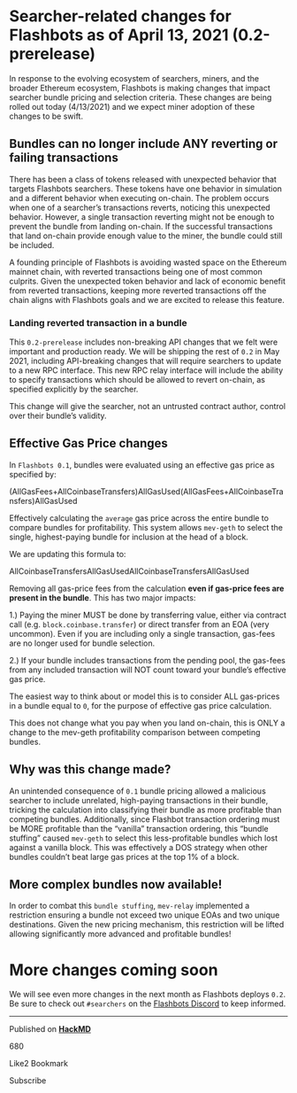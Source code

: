 # Searcher-related changes for Flashbots as of April 13, 2021 (0.2-prerelease)

In response to the evolving ecosystem of searchers, miners, and the
broader Ethereum ecosystem, Flashbots is making changes that impact
searcher bundle pricing and selection criteria. These changes are being
rolled out today (4/13/2021) and we expect miner adoption of these
changes to be swift.

## [](https://hackmd.io/@flashbots/SJhErqQ8u#Bundles-can-no-longer-include-ANY-reverting-or-failing-transactions "Bundles-can-no-longer-include-ANY-reverting-or-failing-transactions")Bundles can no longer include ANY reverting or failing transactions

There has been a class of tokens released with unexpected behavior that
targets Flashbots searchers. These tokens have one behavior in
simulation and a different behavior when executing on-chain. The problem
occurs when one of a searcher’s transactions reverts, noticing this
unexpected behavior. However, a single transaction reverting might not
be enough to prevent the bundle from landing on-chain. If the successful
transactions that land on-chain provide enough value to the miner, the
bundle could still be included.

A founding principle of Flashbots is avoiding wasted space on the
Ethereum mainnet chain, with reverted transactions being one of most
common culprits. Given the unexpected token behavior and lack of
economic benefit from reverted transactions, keeping more reverted
transactions off the chain aligns with Flashbots goals and we are
excited to release this feature.

### [](https://hackmd.io/@flashbots/SJhErqQ8u#Landing-reverted-transaction-in-a-bundle "Landing-reverted-transaction-in-a-bundle")Landing reverted transaction in a bundle

This `0.2-prerelease` includes non-breaking API changes that we felt
were important and production ready. We will be shipping the rest of
`0.2` in May 2021, including API-breaking changes that will require
searchers to update to a new RPC interface. This new RPC relay interface
will include the ability to specify transactions which should be allowed
to revert on-chain, as specified explicitly by the searcher.

This change will give the searcher, not an untrusted contract author,
control over their bundle’s validity.

## [](https://hackmd.io/@flashbots/SJhErqQ8u#Effective-Gas-Price-changes "Effective-Gas-Price-changes")Effective Gas Price changes

In `Flashbots 0.1`, bundles were evaluated using an effective gas price
as specified by:

(AllGasFees+AllCoinbaseTransfers)AllGasUsed(AllGasFees+AllCoinbaseTransfers)AllGasUsed

Effectively calculating the `average` gas price across the entire bundle
to compare bundles for profitability. This system allows `mev-geth` to
select the single, highest-paying bundle for inclusion at the head of a
block.

We are updating this formula to:

AllCoinbaseTransfersAllGasUsedAllCoinbaseTransfersAllGasUsed

Removing all gas-price fees from the calculation **even if gas-price
fees are present in the bundle**. This has two major impacts:

1.) Paying the miner MUST be done by transferring value, either via
contract call (e.g. `block.coinbase.transfer`) or direct transfer from
an EOA (very uncommon). Even if you are including only a single
transaction, gas-fees are no longer used for bundle selection.

2.) If your bundle includes transactions from the pending pool, the
gas-fees from any included transaction will NOT count toward your
bundle’s effective gas price.

The easiest way to think about or model this is to consider ALL
gas-prices in a bundle equal to `0`, for the purpose of effective gas
price calculation.

This does not change what you pay when you land on-chain, this is ONLY a
change to the mev-geth profitability comparison between competing
bundles.

## [](https://hackmd.io/@flashbots/SJhErqQ8u#Why-was-this-change-made "Why-was-this-change-made")Why was this change made?

An unintended consequence of `0.1` bundle pricing allowed a malicious
searcher to include unrelated, high-paying transactions in their bundle,
tricking the calculation into classifying their bundle as more
profitable than competing bundles. Additionally, since Flashbot
transaction ordering must be MORE profitable than the “vanilla”
transaction ordering, this “bundle stuffing” caused `mev-geth` to select
this less-profitable bundles which lost against a vanilla block. This
was effectively a DOS strategy when other bundles couldn’t beat large
gas prices at the top 1% of a block.

## [](https://hackmd.io/@flashbots/SJhErqQ8u#More-complex-bundles-now-available "More-complex-bundles-now-available")More complex bundles now available!

In order to combat this `bundle stuffing`, `mev-relay` implemented a
restriction ensuring a bundle not exceed two unique EOAs and two unique
destinations. Given the new pricing mechanism, this restriction will be
lifted allowing significantly more advanced and profitable bundles!

# [](https://hackmd.io/@flashbots/SJhErqQ8u#More-changes-coming-soon "More-changes-coming-soon")More changes coming soon

We will see even more changes in the next month as Flashbots deploys
`0.2`. Be sure to check out `#searchers` on the
[Flashbots Discord](https://discord.gg/PWGS6PsK) to keep informed.

---

Published on **[HackMD](https://hackmd.io/)**

680

Like2 Bookmark

Subscribe
